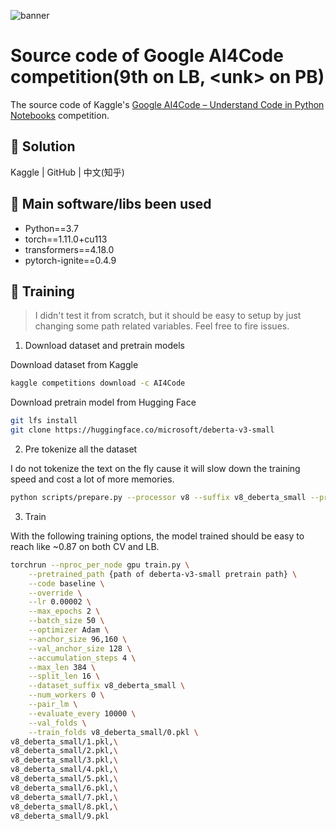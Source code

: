![banner](https://storage.googleapis.com/kaggle-competitions/kaggle/35887/logos/header.png?t=2022-05-09-22-33-02)

# Source code of Google AI4Code competition(9th on LB, <unk&gt; on PB)

The source code of Kaggle's [Google AI4Code – Understand Code in Python Notebooks](https://www.kaggle.com/competitions/AI4Code) competition.

## 🧪 Solution

Kaggle | GitHub | 中文(知乎)

## 🐳 Main software/libs been used

* Python==3.7
* torch==1.11.0+cu113
* transformers==4.18.0
* pytorch-ignite==0.4.9

## 🐌 Training

> I didn't test it from scratch, but it should be easy to setup by just changing some path related variables. Feel free to fire issues.

1. Download dataset and pretrain models

Download dataset from Kaggle

```bash
kaggle competitions download -c AI4Code
```

Download pretrain model from Hugging Face

```bash
git lfs install
git clone https://huggingface.co/microsoft/deberta-v3-small
```

2. Pre tokenize all the dataset

I do not tokenize the text on the fly cause it will slow down the training speed and cost a lot of more memories.

```bash
python scripts/prepare.py --processor v8 --suffix v8_deberta_small --pretrained_tokenizer /home/featurize/deberta-v3-small
```

3. Train

With the following training options, the model trained should be easy to reach like ~0.87 on both CV and LB.

```bash
torchrun --nproc_per_node gpu train.py \
    --pretrained_path {path of deberta-v3-small pretrain path} \
    --code baseline \
    --override \
    --lr 0.00002 \
    --max_epochs 2 \
    --batch_size 50 \
    --optimizer Adam \
    --anchor_size 96,160 \
    --val_anchor_size 128 \
    --accumulation_steps 4 \
    --max_len 384 \
    --split_len 16 \
    --dataset_suffix v8_deberta_small \
    --num_workers 0 \
    --pair_lm \
    --evaluate_every 10000 \
    --val_folds \
    --train_folds v8_deberta_small/0.pkl \
v8_deberta_small/1.pkl,\
v8_deberta_small/2.pkl,\
v8_deberta_small/3.pkl,\
v8_deberta_small/4.pkl,\
v8_deberta_small/5.pkl,\
v8_deberta_small/6.pkl,\
v8_deberta_small/7.pkl,\
v8_deberta_small/8.pkl,\
v8_deberta_small/9.pkl
```









